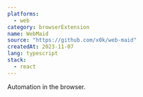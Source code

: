 ```yaml
---
platforms:
  - web
category: browserExtension
name: WebMaid
source: "https://github.com/x0k/web-maid"
createdAt: 2023-11-07
lang: typescript
stack:
  - react
---
```

Automation in the browser.

